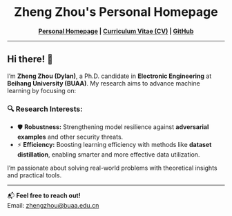 <h1 align="center">
Zheng Zhou's Personal Homepage
</h1>

<p align="center">
  <strong>
    <a href="https://zhouzhengqd.github.io/">Personal Homepage</a> | 
    <a href="https://zhouzhengqd.github.io/files/cv_Dyaln.pdf">Curriculum Vitae (CV)</a> | 
    <a href="https://github.com/zhouzhengqd">GitHub</a>
  </strong>
</p>

---

## Hi there! 👋

I’m **Zheng Zhou (Dylan)**, a Ph.D. candidate in **Electronic Engineering** at **Beihang University (BUAA)**. My research aims to advance machine learning by focusing on:

### 🔍 Research Interests:
- 🛡️ **Robustness:** Strengthening model resilience against **adversarial examples**  and other security threats.
- ⚡ **Efficiency:** Boosting learning efficiency with methods like **dataset distillation**, enabling smarter and more effective data utilization.

I’m passionate about solving real-world problems with theoretical insights and practical tools.

---

📬 **Feel free to reach out!**  
Email: [zhengzhou@buaa.edu.cn](mailto:zhengzhou@buaa.edu.cn)
